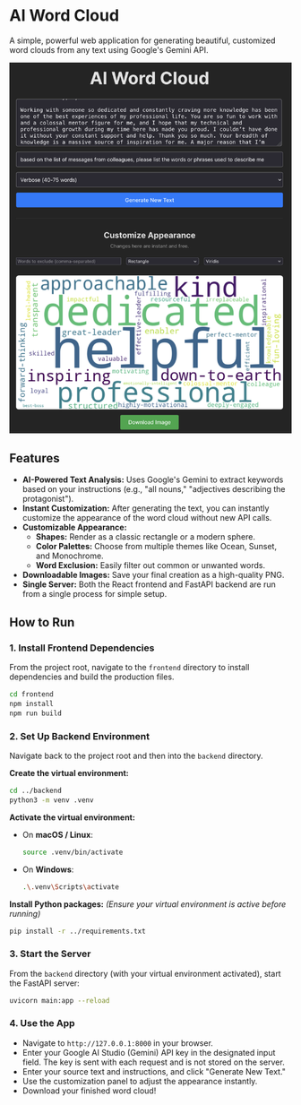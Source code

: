 # AI Word Cloud

A simple, powerful web application for generating beautiful, customized word clouds from any text using Google's Gemini API.

![AI Word Cloud Screenshot](./images/Screenshot.png)

## Features

-   **AI-Powered Text Analysis:** Uses Google's Gemini to extract keywords based on your instructions (e.g., "all nouns," "adjectives describing the protagonist").
-   **Instant Customization:** After generating the text, you can instantly customize the appearance of the word cloud without new API calls.
-   **Customizable Appearance:**
    -   **Shapes:** Render as a classic rectangle or a modern sphere.
    -   **Color Palettes:** Choose from multiple themes like Ocean, Sunset, and Monochrome.
    -   **Word Exclusion:** Easily filter out common or unwanted words.
-   **Downloadable Images:** Save your final creation as a high-quality PNG.
-   **Single Server:** Both the React frontend and FastAPI backend are run from a single process for simple setup.

## How to Run

### 1. Install Frontend Dependencies
From the project root, navigate to the `frontend` directory to install dependencies and build the production files.
```bash
cd frontend
npm install
npm run build
```

### 2. Set Up Backend Environment
Navigate back to the project root and then into the `backend` directory.

**Create the virtual environment:**
```bash
cd ../backend
python3 -m venv .venv
```

**Activate the virtual environment:**
-   On **macOS / Linux**:
    ```bash
    source .venv/bin/activate
    ```
-   On **Windows**:
    ```bash
    .\.venv\Scripts\activate
    ```

**Install Python packages:**
*(Ensure your virtual environment is active before running)*
```bash
pip install -r ../requirements.txt
```

### 3. Start the Server
From the `backend` directory (with your virtual environment activated), start the FastAPI server:
```bash
uvicorn main:app --reload
```

### 4. Use the App
-   Navigate to `http://127.0.0.1:8000` in your browser.
-   Enter your Google AI Studio (Gemini) API key in the designated input field. The key is sent with each request and is not stored on the server.
-   Enter your source text and instructions, and click "Generate New Text."
-   Use the customization panel to adjust the appearance instantly.
-   Download your finished word cloud!
